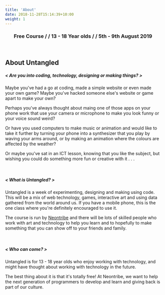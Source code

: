 ```yaml
---
title: 'About'
date: 2018-11-28T15:14:39+10:00
weight: 1
---
```


<div class="banner">
    <h3 style="text-align: center;">Free Course / /  13 - 18 Year olds / / 5th - 9th August 2019</h3>
</div>

<br/>

## About Untangled

##### < Are you into coding, technology, designing or making things? >

Maybe you've had a go at coding, made a simple website or even made your own game? Maybe you've hacked someone else's website or game apart to make your own?

Perhaps you've always thought about maing one of those apps on your phone work that use your camera or microphone to make you look funny or your voice sound weird?

Or have you used computers to make music or animation and would like to take it further by turning your phone into a synthesizer that you play by waving your arms around, or by making an animation where the colours are affected by the weather?

Or maybe you've sat in an ICT lesson, knowing that you like the subject, but wishing you could do something more fun or creative with it . . .

<br>

##### < What is Untangled? >

Untangled is a week of experimenting, designing and making using code. This will be a mix of web technology, games, interactive art and using data gathered from the world around us. If you have a mobile phone, this is the one class where you're definitely encouraged to use it.

The course is run by [Neontribe](https://www.neontribe.co.uk/) and there will be lots of skilled people who work with art and technology to help you learn and to hopefully to make something that you can show off to your friends and family.

<br>

##### < Who can come? >

Untangled is for 13 - 18 year olds who enjoy working with technology, and might have thought about working with technology in the future.

The best thing about it is that it's totally free! At Neontribe, we want to help the next generation of programmers to develop and learn and giving back is part of our culture.
